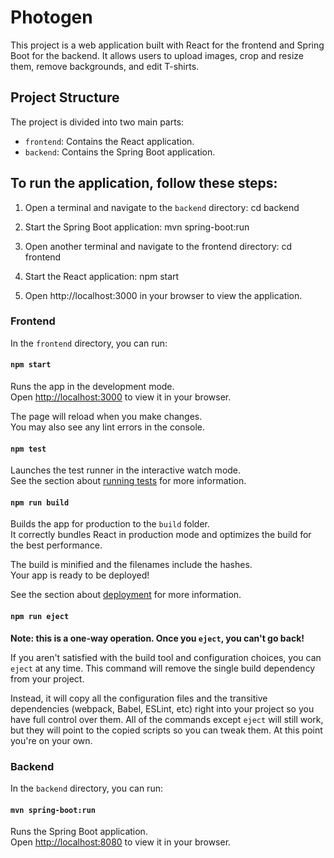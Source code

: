 # Photogen

This project is a web application built with React for the frontend and Spring Boot for the backend. It allows users to upload images, crop and resize them, remove backgrounds, and edit T-shirts.

## Project Structure

The project is divided into two main parts:

- `frontend`: Contains the React application.
- `backend`: Contains the Spring Boot application.

## To run the application, follow these steps:

1. Open a terminal and navigate to the `backend` directory:
   cd backend

2. Start the Spring Boot application:
   mvn spring-boot:run

3. Open another terminal and navigate to the frontend directory:
   cd frontend

4. Start the React application:
   npm start

5. Open http://localhost:3000 in your browser to view the application.

### Frontend

In the `frontend` directory, you can run:

#### `npm start`

Runs the app in the development mode.\
Open [http://localhost:3000](http://localhost:3000) to view it in your browser.

The page will reload when you make changes.\
You may also see any lint errors in the console.

#### `npm test`

Launches the test runner in the interactive watch mode.\
See the section about [running tests](https://facebook.github.io/create-react-app/docs/running-tests) for more information.

#### `npm run build`

Builds the app for production to the `build` folder.\
It correctly bundles React in production mode and optimizes the build for the best performance.

The build is minified and the filenames include the hashes.\
Your app is ready to be deployed!

See the section about [deployment](https://facebook.github.io/create-react-app/docs/deployment) for more information.

#### `npm run eject`

**Note: this is a one-way operation. Once you `eject`, you can't go back!**

If you aren't satisfied with the build tool and configuration choices, you can `eject` at any time. This command will remove the single build dependency from your project.

Instead, it will copy all the configuration files and the transitive dependencies (webpack, Babel, ESLint, etc) right into your project so you have full control over them. All of the commands except `eject` will still work, but they will point to the copied scripts so you can tweak them. At this point you're on your own.

### Backend

In the `backend` directory, you can run:

#### `mvn spring-boot:run`

Runs the Spring Boot application.\
Open [http://localhost:8080](http://localhost:8080) to view it in your browser.



